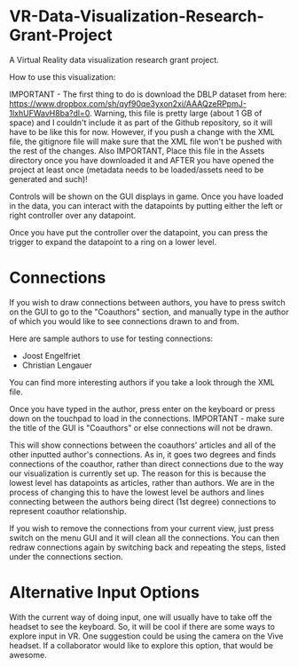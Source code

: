 # VR-Data-Visualization-Research-Grant-Project
A Virtual Reality data visualization research grant project.

How to use this visualization: 

IMPORTANT - The first thing to do is download the DBLP dataset from here: https://www.dropbox.com/sh/qyf90qe3yxon2xi/AAAQzeRPpmJ-1lxhUFWavH8ba?dl=0.
Warning, this file is pretty large (about 1 GB of space) and I couldn't
include it as part of the Github repository, so it will have to be like this for now.
However, if you push a change with the XML file, the gitignore file will make sure that
the XML file won't be pushed with the rest of the changes. 
Also IMPORTANT, Place this file in the Assets directory once you have downloaded it and AFTER
you have opened the project at least once (metadata needs to be loaded/assets need to be generated and such)!

Controls will be shown on the GUI displays in game.
Once you have loaded in the data, you can interact with the datapoints
by putting either the left or right controller over any datapoint. 

Once you have put the controller over the datapoint, you can press the
trigger to expand the datapoint to a ring on a lower level.

# Connections
If you wish to draw connections between authors, you have to press switch on the GUI to go to the "Coauthors" 
section, and manually type in the author of which you would like to see connections drawn to and from.

Here are sample authors to use for testing connections:
- Joost Engelfriet
- Christian Lengauer

You can find more interesting authors if you take a look through the XML file.

Once you have typed in the author, press enter on the keyboard or press down on the touchpad to load in the connections.
IMPORTANT - make sure the title of the GUI is "Coauthors" or else connections will not be drawn.

This will show connections between the coauthors' articles and all of the other inputted author's connections. As in,
it goes two degrees and finds connections of the coauthor, rather than direct connections due to the way our 
visualization is currently set up. The reason for this is because the lowest level has datapoints as articles, rather
than authors. We are in the process of changing this to have the lowest level be authors and lines connecting between 
the authors being direct (1st degree) connections to represent coauthor relationship.

If you wish to remove the connections from your current view, just press switch on the menu GUI and it will clean all the connections. You can then redraw connections again by switching back and repeating the steps, listed under the connections section.

# Alternative Input Options
With the current way of doing input, one will usually have to take off the headset to see the keyboard. So, it will be cool if there are some ways to explore input in VR. One suggestion could be using the camera on the Vive headset. If a collaborator would like to explore this option, that would be awesome.

